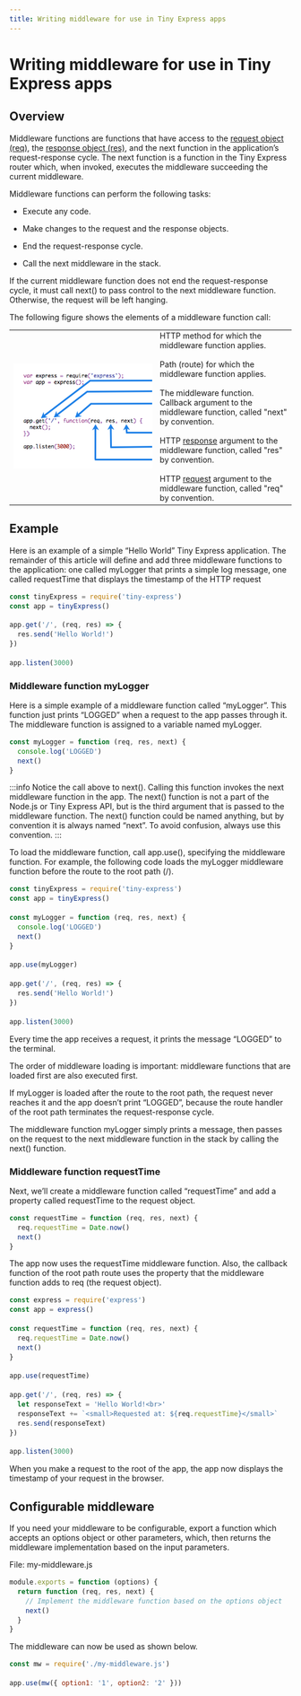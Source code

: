 ```yaml
---
title: Writing middleware for use in Tiny Express apps
---
```


# Writing middleware for use in Tiny Express apps

## Overview

Middleware functions are functions that have access to the [request object (req)](/api_reference/api_reference_1.x.html#request), the [response object (res)](/api_reference/api_reference_1.x.html#response), and the next function in the application’s request-response cycle. The next function is a function in the Tiny Express router which, when invoked, executes the middleware succeeding the current middleware.

Middleware functions can perform the following tasks:

- Execute any code.

- Make changes to the request and the response objects.

- End the request-response cycle.

- Call the next middleware in the stack.

If the current middleware function does not end the request-response cycle, it must call next() to pass control to the next middleware function. Otherwise, the request will be left hanging.

The following figure shows the elements of a middleware function call:

|                                              |                                                                                                                                                                                                                                                                                                                                                                                                                                                                                                                                                                                        |
| -------------------------------------------- | -------------------------------------------------------------------------------------------------------------------------------------------------------------------------------------------------------------------------------------------------------------------------------------------------------------------------------------------------------------------------------------------------------------------------------------------------------------------------------------------------------------------------------------------------------------------------------------- |
| ![tiny express middleware](../img/express-mw.png) | HTTP method for which the <br>middleware function applies. <br><br> Path (route) for which the <br>middleware function applies.<br><br> The middleware function. <br>Callback argument to the <br>middleware function, called "next" by convention.<br><br> HTTP [response](/api_reference/api_reference_1.x.html#request) argument to the <br>middleware function, called "res" by convention. <br><br> HTTP [request](/api_reference/api_reference_1.x.html#response) argument to the <br>middleware function, called "req" by convention. |


## Example

Here is an example of a simple “Hello World” Tiny Express application. The remainder of this article will define and add three middleware functions to the application: one called myLogger that prints a simple log message, one called requestTime that displays the timestamp of the HTTP request

```js
const tinyExpress = require('tiny-express')
const app = tinyExpress()

app.get('/', (req, res) => {
  res.send('Hello World!')
})

app.listen(3000)
```

### Middleware function myLogger

Here is a simple example of a middleware function called “myLogger”. This function just prints “LOGGED” when a request to the app passes through it. The middleware function is assigned to a variable named myLogger.

```js
const myLogger = function (req, res, next) {
  console.log('LOGGED')
  next()
}
```

:::info
Notice the call above to next(). Calling this function invokes the next middleware function in the app. The next() function is not a part of the Node.js or Tiny Express API, but is the third argument that is passed to the middleware function. The next() function could be named anything, but by convention it is always named “next”. To avoid confusion, always use this convention.
:::

To load the middleware function, call app.use(), specifying the middleware function. For example, the following code loads the myLogger middleware function before the route to the root path (/).

```js
const tinyExpress = require('tiny-express')
const app = tinyExpress()

const myLogger = function (req, res, next) {
  console.log('LOGGED')
  next()
}

app.use(myLogger)

app.get('/', (req, res) => {
  res.send('Hello World!')
})

app.listen(3000)
```

Every time the app receives a request, it prints the message “LOGGED” to the terminal.

The order of middleware loading is important: middleware functions that are loaded first are also executed first.

If myLogger is loaded after the route to the root path, the request never reaches it and the app doesn’t print “LOGGED”, because the route handler of the root path terminates the request-response cycle.

The middleware function myLogger simply prints a message, then passes on the request to the next middleware function in the stack by calling the next() function.


### Middleware function requestTime


Next, we’ll create a middleware function called “requestTime” and add a property called requestTime to the request object.


```js
const requestTime = function (req, res, next) {
  req.requestTime = Date.now()
  next()
}
```

The app now uses the requestTime middleware function. Also, the callback function of the root path route uses the property that the middleware function adds to req (the request object).

```js
const express = require('express')
const app = express()

const requestTime = function (req, res, next) {
  req.requestTime = Date.now()
  next()
}

app.use(requestTime)

app.get('/', (req, res) => {
  let responseText = 'Hello World!<br>'
  responseText += `<small>Requested at: ${req.requestTime}</small>`
  res.send(responseText)
})

app.listen(3000)
```

When you make a request to the root of the app, the app now displays the timestamp of your request in the browser.


## Configurable middleware

If you need your middleware to be configurable, export a function which accepts an options object or other parameters, which, then returns the middleware implementation based on the input parameters.

File: my-middleware.js

```js
module.exports = function (options) {
  return function (req, res, next) {
    // Implement the middleware function based on the options object
    next()
  }
}
```

The middleware can now be used as shown below.

```js
const mw = require('./my-middleware.js')

app.use(mw({ option1: '1', option2: '2' }))
```